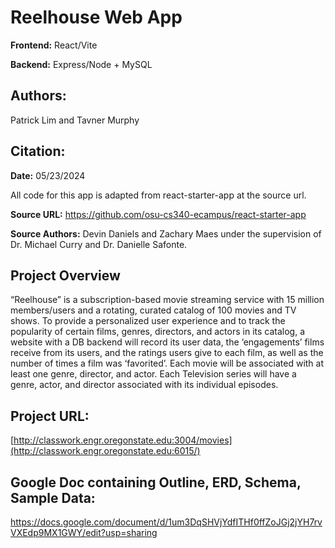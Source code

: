 # Reelhouse Web App

**Frontend:** 
React/Vite

**Backend:** 
Express/Node + MySQL

## **Authors:**
Patrick Lim and
Tavner Murphy

## Citation:

**Date:** 05/23/2024
 
All code for this app is adapted from react-starter-app at the source url.

**Source URL:**
 https://github.com/osu-cs340-ecampus/react-starter-app

**Source Authors:** 
 Devin Daniels and Zachary Maes under the supervision of Dr. Michael Curry and Dr. Danielle Safonte.


## Project Overview

 “Reelhouse” is a subscription-based movie streaming service with 15 million members/users and a rotating, curated catalog of 100 movies and TV shows. To provide a personalized user experience and to track the popularity of certain films, genres, directors, and actors in its catalog, a website with a DB backend will record its user data, the ‘engagements’ films receive from its users, and the ratings users give to each film, as well as the number of times a film was ‘favorited’. Each movie will be associated with at least one genre, director, and actor. Each Television series will have a genre, actor, and director associated with its individual episodes.

## Project URL:
[http://classwork.engr.oregonstate.edu:3004/movies](http://classwork.engr.oregonstate.edu:6015/)


## Google Doc containing Outline, ERD, Schema, Sample Data:
https://docs.google.com/document/d/1um3DqSHVjYdfITHf0ffZoJGj2jYH7rvVXEdp9MX1GWY/edit?usp=sharing
